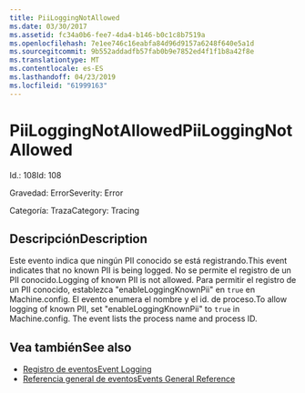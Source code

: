 ```yaml
---
title: PiiLoggingNotAllowed
ms.date: 03/30/2017
ms.assetid: fc34a0b6-fee7-4da4-b146-b0c1c8b7519a
ms.openlocfilehash: 7e1ee746c16eabfa84d96d9157a6248f640e5a1d
ms.sourcegitcommit: 9b552addadfb57fab0b9e7852ed4f1f1b8a42f8e
ms.translationtype: MT
ms.contentlocale: es-ES
ms.lasthandoff: 04/23/2019
ms.locfileid: "61999163"
---
```

# <a name="piiloggingnotallowed"></a><span data-ttu-id="d0ced-102">PiiLoggingNotAllowed</span><span class="sxs-lookup"><span data-stu-id="d0ced-102">PiiLoggingNotAllowed</span></span>
<span data-ttu-id="d0ced-103">Id.: 108</span><span class="sxs-lookup"><span data-stu-id="d0ced-103">Id: 108</span></span>  
  
 <span data-ttu-id="d0ced-104">Gravedad: Error</span><span class="sxs-lookup"><span data-stu-id="d0ced-104">Severity: Error</span></span>  
  
 <span data-ttu-id="d0ced-105">Categoría: Traza</span><span class="sxs-lookup"><span data-stu-id="d0ced-105">Category: Tracing</span></span>  
  
## <a name="description"></a><span data-ttu-id="d0ced-106">Descripción</span><span class="sxs-lookup"><span data-stu-id="d0ced-106">Description</span></span>  
 <span data-ttu-id="d0ced-107">Este evento indica que ningún PII conocido se está registrando.</span><span class="sxs-lookup"><span data-stu-id="d0ced-107">This event indicates that no known PII is being logged.</span></span> <span data-ttu-id="d0ced-108">No se permite el registro de un PII conocido.</span><span class="sxs-lookup"><span data-stu-id="d0ced-108">Logging of known PII is not allowed.</span></span> <span data-ttu-id="d0ced-109">Para permitir el registro de un PII conocido, establezca "enableLoggingKnownPii" en `true` en Machine.config. El evento enumera el nombre y el id. de proceso.</span><span class="sxs-lookup"><span data-stu-id="d0ced-109">To allow logging of known PII, set "enableLoggingKnownPii" to `true` in Machine.config. The event lists the process name and process ID.</span></span>  
  
## <a name="see-also"></a><span data-ttu-id="d0ced-110">Vea también</span><span class="sxs-lookup"><span data-stu-id="d0ced-110">See also</span></span>

- [<span data-ttu-id="d0ced-111">Registro de eventos</span><span class="sxs-lookup"><span data-stu-id="d0ced-111">Event Logging</span></span>](../../../../../docs/framework/wcf/diagnostics/event-logging/index.md)
- [<span data-ttu-id="d0ced-112">Referencia general de eventos</span><span class="sxs-lookup"><span data-stu-id="d0ced-112">Events General Reference</span></span>](../../../../../docs/framework/wcf/diagnostics/event-logging/events-general-reference.md)

